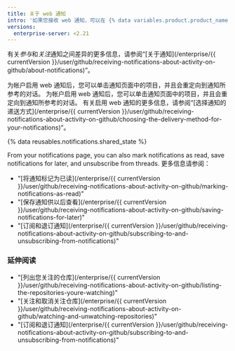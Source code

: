```yaml
---
title: 关于 web 通知
intro: '如果您接收 web 通知，可以在 {% data variables.product.product_name %} 的通知页面上查看您的参与和关注通知。'
versions:
  enterprise-server: <2.21
---
```


有关*参与*和*关注*通知之间差异的更多信息，请参阅“[关于通知](/enterprise/{{ currentVersion }}/user/github/receiving-notifications-about-activity-on-github/about-notifications)”。

为帐户启用 web 通知后，您可以单击通知页面中的项目，并且会重定向到通知所参考的对话。 为帐户启用 web 通知后，您可以单击通知页面中的项目，并且会重定向到通知所参考的对话。 有关启用 web 通知的更多信息，请参阅“[选择通知的递送方式](/enterprise/{{ currentVersion }}/user/github/receiving-notifications-about-activity-on-github/choosing-the-delivery-method-for-your-notifications)”。

{% data reusables.notifications.shared_state %}

From your notifications page, you can also mark notifications as read, save notifications for later, and unsubscribe from threads. 更多信息请参阅：

- "[将通知标记为已读](/enterprise/{{ currentVersion }}/user/github/receiving-notifications-about-activity-on-github/marking-notifications-as-read)"
- "[保存通知供以后查看](/enterprise/{{ currentVersion }}/user/github/receiving-notifications-about-activity-on-github/saving-notifications-for-later)"
- "[订阅和退订通知](/enterprise/{{ currentVersion }}/user/github/receiving-notifications-about-activity-on-github/subscribing-to-and-unsubscribing-from-notifications)"

### 延伸阅读

- "[列出您关注的仓库](/enterprise/{{ currentVersion }}/user/github/receiving-notifications-about-activity-on-github/listing-the-repositories-youre-watching)"
- "[关注和取消关注仓库](/enterprise/{{ currentVersion }}/user/github/receiving-notifications-about-activity-on-github/watching-and-unwatching-repositories)"
- "[订阅和退订通知](/enterprise/{{ currentVersion }}/user/github/receiving-notifications-about-activity-on-github/subscribing-to-and-unsubscribing-from-notifications)"
